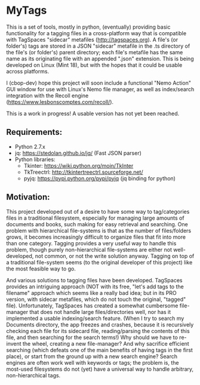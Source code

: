 MyTags
========
This is a set of tools, mostly in python, (eventually) providing basic functionality for a tagging files in a cross-platform way that is compatible with TagSpaces "sidecar" metafiles (http://tagspaces.org). A file's (or folder's) tags are stored in a JSON "sidecar" metafile in the .ts directory of the file's (or folder's) parent directory; each file's metafile has the same name as its originating file with an appended ".json" extension. This is being developed on Linux (Mint 18), but with the hopes that it could be usable across platforms.

I (cbop-dev) hope this project will soon include a functional "Nemo Action" GUI window for use with Linux's Nemo file manager, as well as index/search integration with the Recoll engine (https://www.lesbonscomptes.com/recoll/). 

This is a work in progress! A usable version has not yet been reached.


Requirements:
-------------
* Python 2.7.x
* jq: https://stedolan.github.io/jq/ (Fast JSON parser)
* Python libraries:
  * Tkinter: https://wiki.python.org/moin/TkInter
  * TkTreectrl: http://tkintertreectrl.sourceforge.net/
  * pyjq: https://pypi.python.org/pypi/pyjq (jq binding for python)


Motivation:
-----------
This project developed out of a desire to have some way to tag/categories files in a traditional filesystem, especially for managing large amounts of documents and books, such making for easy retrieval and searching. One problem with hierarchical file-systems is that as the number of files/folders grows, it becomes increasingly difficult to organize files that fit into more than one category. Tagging provides a very useful way to handle this problem, though purely non-hierarchical file-systems are either not well-developed, not common, or not the write solution anyway. Tagging on top of a traditional file-system seems (to the original developer of this project) like the most feasible way to go.

And various solutions to tagging files have been developed. TagSpaces provides an intriguing approach (NOT with its free, "let's add tags to the filename" approach which seems like a really bad idea; but in its PRO version, with sidecar metafiles, which do not touch the original, "tagged" file). Unfortunately, TagSpaces has created a somewhat cumbersome file-manager that does not handle large files/directories well, nor has it implemented a usable indexing/search feature. (When I try to search my Documents directory, the app freezes and crashes, because it is recursively checking each file for its sidecard file, reading/parsing the contents of this file, and then searching for the search terms!) Why should we have to re-invent the wheel, creating a new file-manager? And why sacrifice efficient searching (which defeats one of the main benefits of having tags in the first place), or start from the ground up with a new search engine? Search engines are often work well with keywords or tags; the problem is, the most-used filesystems do not (yet) have a universal way to handle arbitrary, non-hierarchical tags.




